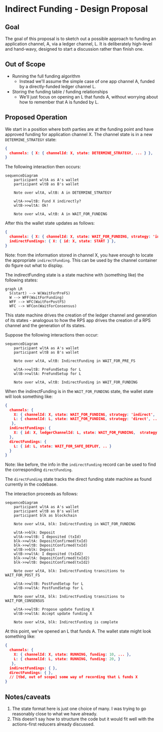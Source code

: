 # Indirect Funding - Design Proposal

## Goal

The goal of this proposal is to sketch out a possible approach to funding an application channel, A, via a ledger channel, L. 
It is deliberately high-level and hand-wavy, designed to start a discussion rather than finish one.


## Out of Scope

* Running the full funding algorithm
  * Instead we'll assume the simple case of one app channel A, funded by a directly-funded ledger channel L.
* Storing the funding table / funding relationships
  * We'll just focus on opening an L that funds A, without worrying about how to remember that A is funded by L.


## Proposed Operation

We start in a position where both parties are at the funding point and have approved funding for application channel X. The channel state is in a new `DETERMINE_STRATEGY` state:
```json
{
  channels: { X: { channelId: X, state: DETERMINE_STRATEGY, ... } },
}
```
The following interaction then occurs:
```mermaid
sequenceDiagram
    participant wltA as A's wallet
    participant wltB as B's wallet

    Note over wltA, wltB: A in DETERMINE_STRATEGY

    wltA->>wltB: Fund X indirectly?
    wltB->>wltA: Ok!

    Note over wltA, wltB: A in WAIT_FOR_FUNDING
```
After this the wallet state updates as follows:
```json
{
  channels: { X: { channelId: X, state: WAIT_FOR_FUNDING, strategy: 'indirect', ... } },
  indirectFundings: { X: { id: X, state: START } },
}
```
Note: from the information stored in channel X, you have enough to locate the appropriate `indirectFunding`.
This can be used by the channel container do figure out what to display.

The indirectFunding state is a state machine with (something like) the following states:
```mermaid
graph LR
  S(start) --> W(WaitForPreFS)
  W --> WFF(WaitForFunding)
  WFF --> WFC(WaitForPostFS)
  WFC --> WFCon(WaitForConsensus)
```
This state machine drives the creation of the ledger channel and generation of its states - 
analogous to how the RPS app drives the creation of a RPS channel and the generation of its states.

Suppose the following interactions then occur:

```mermaid
sequenceDiagram
    participant wltA as A's wallet
    participant wltB as B's wallet

    Note over wltA, wltB: IndirectFunding in WAIT_FOR_PRE_FS

    wltA->>wltB: PreFundSetup for L
    wltB->>wltA: PreFundSetup for L

    Note over wltA, wltB: IndirectFunding in WAIT_FOR_FUNDING
```

When the indirectFunding is in the `WAIT_FOR_FUNDING` state, the wallet state will look something like:
```json
{
  channels: {
    X: { channelId: X, state: WAIT_FOR_FUNDING, strategy: 'indirect', ... },
    L: { channelId: L, state: WAIT_FOR_FUNDING, strategy: 'direct', ... }
   },
  indirectFundings: {
    X: { id: X, ledgerChannelId: L, state: WAIT_FOR_FUNDING,  strategy: 'direct', .. }
  },
  directFundings: {
    L: { id: L, state: WAIT_FOR_SAFE_DEPLOY, .. }
  }
}
```
Note: like before, the info in the `indirectFunding` record can be used to find the corresponding `directFunding`.

The `directFunding` state tracks the direct funding state machine as found currently in the codebase.

The interaction proceeds as follows:
```mermaid
sequenceDiagram
    participant wltA as A's wallet
    participant wltB as B's wallet
    participant blk as blockchain

    Note over wltA, blk: IndirectFunding in WAIT_FOR_FUNDING

    wltA->>blk: Deposit
    wltA->>wltB: I deposited (txId)
    blk->>wltA: DepositConfirmed(txId)
    blk->>wltB: DepositConfirmed(txId)
    wltB->>blk: Deposit
    wltB->>wltA: I deposited (txId2)
    blk->>wltA: DepositConfirmed(txId2)
    blk->>wltB: DepositConfirmed(txId2)

    Note over wltA, blk: IndirectFunding transitions to WAIT_FOR_POST_FS

    wltA->>wltB: PostFundSetup for L
    wltB->>wltA: PostFundSetup for L

    Note over wltA, blk: IndirectFunding transitions to WAIT_FOR_CONSENSUS

    wltA->>wltB: Propose update funding X
    wltB->>wltA: Accept update funding X

    Note over wltA, blk: IndirectFunding is complete 

```

At this point, we've opened an L that funds A. The wallet state might look something like:
```json
{
  channels: {
    X: { channelId: X, state: RUNNING, funding: 10, ... },
    L: { channelId: L, state: RUNNING, funding: 20, }
   },
  indirectFundings: { },
  directFundings: { },
  // [tbd, out of scope] some way of recording that L funds X
}
```

## Notes/caveats

1. The state format here is just one choice of many. I was trying to go reasonably close to what we have already.
2. This doesn't say how to structure the code but it would fit well with the actions-first reducers already discussed.
